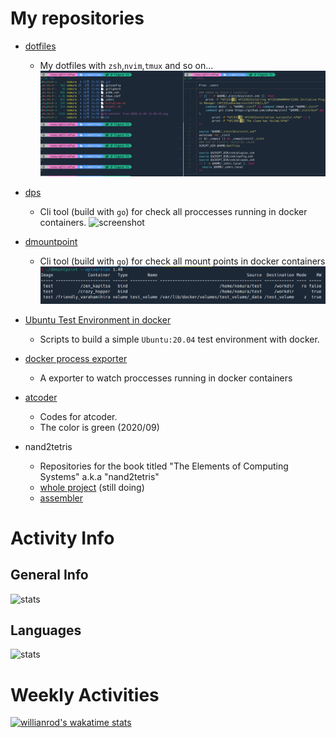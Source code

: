 # My repositories

- [dotfiles](https://github.com/kazu914/dotfiles)
    - My dotfiles with `zsh`,`nvim`,`tmux` and so on...
    ![screenshot](https://github.com/kazu914/dotfiles/raw/figure/screen_shot1.png)

- [dps](https://github.com/kazu914/dps)
    - Cli tool (build with `go`) for check all proccesses running in docker containers.
    ![screenshot](https://github.com/nomura-lab/dps/raw/images/screenshot.png)
- [dmountpoint](https://github.com/kazu914/dmountpoint)
    - Cli tool (build with `go`) for check all mount points in docker containers
    ![screenshot](https://github.com/kazu914/dmountpoint/blob/images/screenshot.png)

- [Ubuntu Test Environment in docker](https://github.com/kazu914/ubuntu-test-env-in-docker)
    - Scripts to build a simple `Ubuntu:20.04` test environment with docker.

- [docker process exporter](https://github.com/kazu914/docker_process_exporter)
    - A exporter to watch proccesses running in docker containers

- [atcoder](https://github.com/kazu914/atcoder)
    - Codes for atcoder.
    - The color is green (2020/09)

- nand2tetris
  - Repositories for the book titled "The Elements of Computing Systems" a.k.a "nand2tetris"
  - [whole project](https://github.com/kazu914/nand2tetris) (still doing)
  - [assembler](https://github.com/kazu914/nand2tetris-assembler) 

# Activity Info  
## General Info  
![stats](https://github-readme-stats.vercel.app/api?username=kazu914&count_private=true&show_icons=true&theme=algolia)  

## Languages  
![stats](https://github-readme-stats.vercel.app/api/top-langs/?username=kazu914&theme=algolia)


# Weekly Activities
[![willianrod's wakatime stats](https://github-readme-stats.vercel.app/api/wakatime?username=kazu914)](https://wakatime.com/@kazu914)
